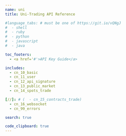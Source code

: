 ```yaml
---
name: uni
title: Uni-Trading API Reference

#language_tabs: # must be one of https://git.io/vQNgJ
#  - shell
#  - ruby
#  - python
#  - javascript
#  - java

toc_footers:
  - <a href='#'>API Key Guide</a>

includes:
  - cn_10_basic
  - cn_11_user
  - cn_12_api_signature
  - cn_13_public_market
  - cn_14_spots_trade

[//]: # (  - cn_15_contracts_trade)
  - cn_16_websocket
  - cn_99_errors

search: true

code_clipboard: true
---
```

